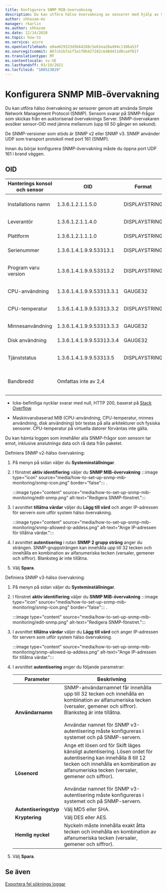 ```yaml
---
title: Konfigurera SNMP MIB-övervakning
description: Du kan utföra hälso övervakning av sensorer med hjälp av SNMP. Sensorn svarar på SNMP-frågor som skickas från en auktoriserad övervaknings Server.
author: shhazam-ms
manager: rkarlin
ms.author: shhazam
ms.date: 12/14/2020
ms.topic: how-to
ms.service: azure
ms.openlocfilehash: e0ae029323d5b64288c5e61ea28a494c1106a53f
ms.sourcegitcommit: 867cb1b7a1f3a1f0b427282c648d411d0ca4f81f
ms.translationtype: MT
ms.contentlocale: sv-SE
ms.lasthandoff: 03/19/2021
ms.locfileid: "100523829"
---
```

# <a name="set-up-snmp-mib-monitoring"></a>Konfigurera SNMP MIB-övervakning

Du kan utföra hälso övervakning av sensorer genom att använda Simple Network Management Protocol (SNMP). Sensorn svarar på SNMP-frågor som skickas från en auktoriserad övervaknings Server. SNMP-övervakaren avsöker sensor-OID med jämna mellanrum (upp till 50 gånger en sekund).

De SNMP-versioner som stöds är SNMP v2 eller SNMP v3. SNMP använder UDP som transport protokoll med port 161 (SNMP).

Innan du börjar konfigurera SNMP-övervakning måste du öppna port UDP 161 i brand väggen.

## <a name="oids"></a>OID

| Hanterings konsol och sensor | OID | Format | Beskrivning |
|--|--|--|--|
| Installations namn | 1.3.6.1.2.1.1.5.0 | DISPLAYSTRING | Installations namn för den lokala hanterings konsolen |
| Leverantör | 1.3.6.1.2.1.1.4.0 | DISPLAYSTRING | Microsoft Support (support.microsoft.com) |
| Plattform | 1.3.6.1.2.1.1.1.0 | DISPLAYSTRING | Sensor eller lokal hanterings konsol |
| Serienummer | 1.3.6.1.4.1.9.9.53313.1 | DISPLAYSTRING | Sträng som licensen använder |
| Program varu version | 1.3.6.1.4.1.9.9.53313.2 | DISPLAYSTRING | Xsense full versions sträng och fullständig hanterings sträng för hantering |
| CPU-användning | 1.3.6.1.4.1.9.9.53313.3.1 | GAUGE32 | Indikation på noll till 100 |
| CPU-temperatur | 1.3.6.1.4.1.9.9.53313.3.2 | DISPLAYSTRING | Celsius som anger noll till 100 baserat på Linux-indatatyper |
| Minnesanvändning | 1.3.6.1.4.1.9.9.53313.3.3 | GAUGE32 | Indikation på noll till 100 |
| Disk användning | 1.3.6.1.4.1.9.9.53313.3.4 | GAUGE32 | Indikation på noll till 100 |
| Tjänststatus | 1.3.6.1.4.1.9.9.53313.5 | DISPLAYSTRING | Online eller offline om någon av de fyra viktiga komponenterna är nere |
| Bandbredd | Omfattas inte av 2,4 |  | Bandbredden som tas emot på varje övervaknings gränssnitt i Xsense |

   - Icke-befintliga nycklar svarar med null, HTTP 200, baserat på [Stack Overflow](https://stackoverflow.com/questions/51419026/querying-for-non-existing-record-returns-null-with-http-200).
    
   - Maskinvarubaserad MIB (CPU-användning, CPU-temperatur, minnes användning, disk användning) bör testas på alla arkitekturer och fysiska sensorer. CPU-temperatur på virtuella datorer förväntas inte gälla.

Du kan hämta loggen som innehåller alla SNMP-frågor som sensorn tar emot, inklusive anslutnings data och rå data från paketet.

Definiera SNMP v2-hälso övervakning:

1. På menyn på sidan väljer du **Systeminställningar**.

2. I fönstret **aktiv identifiering** väljer du **SNMP MIB-övervakning** :::image type="icon" source="media/how-to-set-up-snmp-mib-monitoring/snmp-icon.png" border="false"::: .

    :::image type="content" source="media/how-to-set-up-snmp-mib-monitoring/edit-snmp.png" alt-text="Redigera SNMP-fönstret.":::

3. I avsnittet **tillåtna värdar** väljer du **Lägg till värd** och anger IP-adressen för servern som utför system hälso övervakning.

    :::image type="content" source="media/how-to-set-up-snmp-mib-monitoring/snmp-allowed-ip-addess.png" alt-text="Ange IP-adressen för tillåtna värdar.":::

4. I avsnittet **autentisering** i rutan **SNMP 2 grupp sträng** anger du strängen. SNMP-gruppsträngen kan innehålla upp till 32 tecken och innehålla en kombination av alfanumeriska tecken (versaler, gemener och siffror). Blanksteg är inte tillåtna.

5. Välj **Spara**.

Definiera SNMP v3-hälso övervakning:

1. På menyn på sidan väljer du **Systeminställningar**.

2. I fönstret **aktiv identifiering** väljer du **SNMP MIB-övervakning** :::image type="icon" source="media/how-to-set-up-snmp-mib-monitoring/snmp-icon.png" border="false"::: .

    :::image type="content" source="media/how-to-set-up-snmp-mib-monitoring/edit-snmp.png" alt-text="Redigera SNMP-fönstret.":::

3. I avsnittet **tillåtna värdar** väljer du **Lägg till värd** och anger IP-adressen för servern som utför system hälso övervakning.

    :::image type="content" source="media/how-to-set-up-snmp-mib-monitoring/snmp-allowed-ip-addess.png" alt-text="Ange IP-adressen för tillåtna värdar.":::

4. I avsnittet **autentisering** anger du följande parametrar:

    | Parameter | Beskrivning |
    |--|--|
    | **Användarnamn** | SNMP-användarnamnet får innehålla upp till 32 tecken och innehålla en kombination av alfanumeriska tecken (versaler, gemener och siffror). Blanksteg är inte tillåtna. <br /> <br />Användar namnet för SNMP v3-autentisering måste konfigureras i systemet och på SNMP-servern. |
    | **Lösenord** | Ange ett lösen ord för Skift läges känsligt autentisering. Lösen ordet för autentisering kan innehålla 8 till 12 tecken och innehålla en kombination av alfanumeriska tecken (versaler, gemener och siffror). <br /> <br/>Användar namnet för SNMP v3-autentisering måste konfigureras i systemet och på SNMP-servern. |
    | **Autentiseringstyp** | Välj MD5 eller SHA. |
    | **Kryptering** | Välj DES eller AES. |
    | **Hemlig nyckel** | Nyckeln måste innehålla exakt åtta tecken och innehålla en kombination av alfanumeriska tecken (versaler, gemener och siffror). |

5. Välj **Spara**.

## <a name="see-also"></a>Se även

[Exportera fel söknings loggar](how-to-troubleshoot-the-sensor-and-on-premises-management-console.md)
